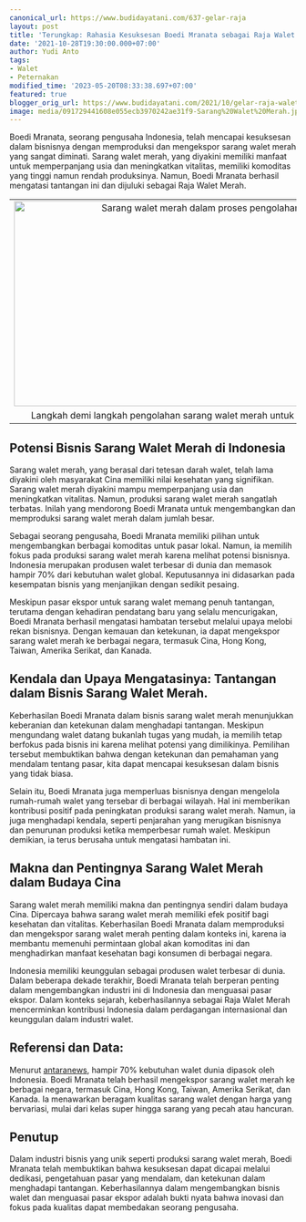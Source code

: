 ```yaml
---
canonical_url: https://www.budidayatani.com/637-gelar-raja
layout: post
title: 'Terungkap: Rahasia Kesuksesan Boedi Mranata sebagai Raja Walet Merah'
date: '2021-10-28T19:30:00.000+07:00'
author: Yudi Anto
tags:
- Walet
- Peternakan
modified_time: '2023-05-20T08:33:38.697+07:00'
featured: true
blogger_orig_url: https://www.budidayatani.com/2021/10/gelar-raja-walet-merah-bagi-boedi.html
image: media/091729441608e055ecb3970242ae31f9-Sarang%20Walet%20Merah.jpg
---
```

<p>Boedi Mranata, seorang pengusaha Indonesia, telah mencapai kesuksesan dalam bisnisnya dengan memproduksi dan mengekspor sarang walet merah yang sangat diminati. Sarang walet merah, yang diyakini memiliki manfaat untuk memperpanjang usia dan meningkatkan vitalitas, memiliki komoditas yang tinggi namun rendah produksinya. Namun, Boedi Mranata berhasil mengatasi tantangan ini dan dijuluki sebagai Raja Walet Merah.</p><table align="center" cellpadding="0" cellspacing="0" class="tr-caption-container" style="margin-left: auto; margin-right: auto;"><tbody><tr><td style="text-align: center;"><a href="https://blogger.googleusercontent.com/img/b/R29vZ2xl/AVvXsEjH-wY54d6Q_U3u1NHrMoP_gm3FEFaL9E0z9HB96pmcBGTGofna4xOlW8dcQWhOjxm-Mu75w_M1ucK2c5-3hCPZXYZ2uHvQ9IJ37GndO8PsF-WodSFAXSH8XfPAUwTpYIoc2XijkhwIgCUPNpKEs4LxKizJbtqPsNB5bqSAChEpWSUL8r2DiHxDIQx5Ag/s2133/Sarang%20Walet%20Merah.jpg" imageanchor="1" style="margin-left: auto; margin-right: auto;"><img alt="Sarang walet merah dalam proses pengolahan" border="0" data-original-height="1200" data-original-width="2133" height="360" src="https://blogger.googleusercontent.com/img/b/R29vZ2xl/AVvXsEjH-wY54d6Q_U3u1NHrMoP_gm3FEFaL9E0z9HB96pmcBGTGofna4xOlW8dcQWhOjxm-Mu75w_M1ucK2c5-3hCPZXYZ2uHvQ9IJ37GndO8PsF-WodSFAXSH8XfPAUwTpYIoc2XijkhwIgCUPNpKEs4LxKizJbtqPsNB5bqSAChEpWSUL8r2DiHxDIQx5Ag/w640-h360/Sarang%20Walet%20Merah.jpg" title="Proses Pengolahan Sarang Walet Merah" width="640" /></a></td></tr><tr><td class="tr-caption" style="text-align: center;">Langkah demi langkah pengolahan sarang walet merah untuk kualitas terbaik</td></tr></tbody></table><h2>Potensi Bisnis Sarang Walet Merah di Indonesia</h2><p>Sarang walet merah, yang berasal dari tetesan darah walet, telah lama diyakini oleh masyarakat Cina memiliki nilai kesehatan yang signifikan. Sarang walet merah diyakini mampu memperpanjang usia dan meningkatkan vitalitas. Namun, produksi sarang walet merah sangatlah terbatas. Inilah yang mendorong Boedi Mranata untuk mengembangkan dan memproduksi sarang walet merah dalam jumlah besar.</p><p>Sebagai seorang pengusaha, Boedi Mranata memiliki pilihan untuk mengembangkan berbagai komoditas untuk pasar lokal. Namun, ia memilih fokus pada produksi sarang walet merah karena melihat potensi bisnisnya. Indonesia merupakan produsen walet terbesar di dunia dan memasok hampir 70% dari kebutuhan walet global. Keputusannya ini didasarkan pada kesempatan bisnis yang menjanjikan dengan sedikit pesaing.</p><p>Meskipun pasar ekspor untuk sarang walet memang penuh tantangan, terutama dengan kehadiran pendatang baru yang selalu mencurigakan, Boedi Mranata berhasil mengatasi hambatan tersebut melalui upaya melobi rekan bisnisnya. Dengan kemauan dan ketekunan, ia dapat mengekspor sarang walet merah ke berbagai negara, termasuk Cina, Hong Kong, Taiwan, Amerika Serikat, dan Kanada.</p><h2>Kendala dan Upaya Mengatasinya: Tantangan dalam Bisnis Sarang Walet Merah.</h2><p>Keberhasilan Boedi Mranata dalam bisnis sarang walet merah menunjukkan keberanian dan ketekunan dalam menghadapi tantangan. Meskipun mengundang walet datang bukanlah tugas yang mudah, ia memilih tetap berfokus pada bisnis ini karena melihat potensi yang dimilikinya. Pemilihan tersebut membuktikan bahwa dengan ketekunan dan pemahaman yang mendalam tentang pasar, kita dapat mencapai kesuksesan dalam bisnis yang tidak biasa.</p><p>Selain itu, Boedi Mranata juga memperluas bisnisnya dengan mengelola rumah-rumah walet yang tersebar di berbagai wilayah. Hal ini memberikan kontribusi positif pada peningkatan produksi sarang walet merah. Namun, ia juga menghadapi kendala, seperti penjarahan yang merugikan bisnisnya dan penurunan produksi ketika memperbesar rumah walet. Meskipun demikian, ia terus berusaha untuk mengatasi hambatan ini.</p><h2>Makna dan Pentingnya Sarang Walet Merah dalam Budaya Cina</h2><p>Sarang walet merah memiliki makna dan pentingnya sendiri dalam budaya Cina. Dipercaya bahwa sarang walet merah memiliki efek positif bagi kesehatan dan vitalitas. Keberhasilan Boedi Mranata dalam memproduksi dan mengekspor sarang walet merah penting dalam konteks ini, karena ia membantu memenuhi permintaan global akan komoditas ini dan menghadirkan manfaat kesehatan bagi konsumen di berbagai negara.</p><p>Indonesia memiliki keunggulan sebagai produsen walet terbesar di dunia. Dalam beberapa dekade terakhir, Boedi Mranata telah berperan penting dalam mengembangkan industri ini di Indonesia dan menguasai pasar ekspor. Dalam konteks sejarah, keberhasilannya sebagai Raja Walet Merah mencerminkan kontribusi Indonesia dalam perdagangan internasional dan keunggulan dalam industri walet.</p><h2>Referensi dan Data:</h2><p>Menurut <a href="https://www.antaranews.com/berita/2525157/indonesia-pasok-hampir-70-persen-kebutuhan-sarang-walet-china" rel="nofollow">antaranews</a>, hampir 70% kebutuhan walet dunia dipasok oleh Indonesia. Boedi Mranata telah berhasil mengekspor sarang walet merah ke berbagai negara, termasuk Cina, Hong Kong, Taiwan, Amerika Serikat, dan Kanada. Ia menawarkan beragam kualitas sarang walet dengan harga yang bervariasi, mulai dari kelas super hingga sarang yang pecah atau hancuran.</p><h2>Penutup</h2><p>Dalam industri bisnis yang unik seperti produksi sarang walet merah, Boedi Mranata telah membuktikan bahwa kesuksesan dapat dicapai melalui dedikasi, pengetahuan pasar yang mendalam, dan ketekunan dalam menghadapi tantangan. Keberhasilannya dalam mengembangkan bisnis walet dan menguasai pasar ekspor adalah bukti nyata bahwa inovasi dan fokus pada kualitas dapat membedakan seorang pengusaha.</p>